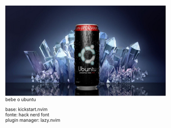 ![ubuntu drink](ubuntu.jpg)
bebe o ubuntu

base: kickstart.nvim<br>fonte: hack nerd font<br>plugin manager: lazy.nvim

